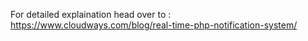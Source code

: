 
For detailed explaination head over to : https://www.cloudways.com/blog/real-time-php-notification-system/ 

